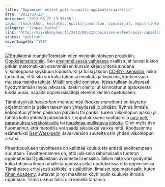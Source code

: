 ```yaml
---
title: "Oppimisen esteet pois vapailla oppimateriaaleilla"
date: "2012-08-22"
datetime: "2012-08-22 13:35:39"
tags: "[hackathon, koulutus, oppikirjamaraton, oppikirjat, vapaa-tieto]"
category: "[vapaa-tieto]"
link: "http://miikahamynen.fi/2012/08/22/oppimisen-esteet-pois-vapailla-oppimateriaaleilla/"
status: "publish"
coverImageId: "398"
---
```


![](http://miikahamynen.fi/wp-content/uploads/2012/08/500px-Equilateral_triangle.svg_-363x400.png "Equilateral triangle")Törmäsin eilen mielenkiintoiseen projektiin, [Oppikirjamaratoniin](https://www.facebook.com/oppikirjamaraton). Sen [ensimmäisessä vaiheessa](http://pastebin.com/sKKnRL19) osallistujat luovat lukion pitkän matematiikan ensimmäisen kurssin kirjan yhtenä ainoana viikonloppuna syyskuun lopussa. Kirja tulisi jakoon [CC-BY-lisenssillä](http://creativecommons.org/licenses/by/3.0/deed.fi), mikä tarkoittaa, että sitä voi kuka tahansa muokata ja kopioida, kunhan vaan muistaa mainita tekijät. Mikäli projekti onnistuu, ideaa tullaan luultavasti hyödyntämään myös jatkossa. Itsekin olen ollut kiinnostunut ajatuksesta luoda uusia, vapaita oppimissisältöjä etenkin kielten opetukseen.

Tämäntyylistä _hackathon_\-menetelmää (_hacker marathon_) on käytetty ohjelmoinnin ja pelien tekemisen yhteydessä jo pitkään. Ryhmä ihmisiä kokoontuu yhteen paikkaan päiväksi tai pariksi (usein viikonlopun ajaksi) ja tähtää kohti yhteistä päämäärää. Lopputuloksena saattaa olla [uusi peli](http://www.ludumdare.com/), [parannuksia verkkosivuille](https://www.mediawiki.org/wiki/MediaWiki_developer_meetings) tai [maailmaa mullistavia ideoita](http://www.quora.com/Facebook-Inc-company/Whats-the-history-of-the-Awesome-Button-that-eventually-became-the-Like-button-on-Facebook). Olen myös itse huomannut, että metodilla voi saada aikaiseksi vaikka mitä. Koodasimme esimerkiksi [GemWars-pelin](http://code.google.com/p/gem-wars/) Java-version suurelta osin yhden viikonlopun aikana.

Piraattipuolueen tavoitteena on kehittää koulutusta entistä avoimempaan suuntaan. Tavoitteenamme on, että julkisella rahoituksella tuotetut oppimateriaalit julkaistaan avoimella lisenssillä. Silloin niitä voi hyödyntää kuka tahansa ilman rahallista panosta sekä opetuksessa että oppimisessa. Tämä pätee erityisesti sähköisiin sisältöihin. Ilmaiset oppimateriaalit, kuten [Khan Academy](http://www.khanacademy.org/), auttavat jo nyt maailman köyhimpiin kuuluvia ihmisiä oppimaan. Tämä oikeus tulisi olla kenellä tahansa.
